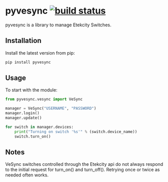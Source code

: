 pyvesync [![build status](https://img.shields.io/pypi/v/pyvesync.svg)](https://pypi.python.org/pypi/pyvesync)
========


pyvesync is a library to manage Etekcity Switches.


Installation
------------

Install the latest version from pip:

```python
pip install pyvesync
```


Usage
-----

To start with the module:

```python
from pyvesync.vesync import VeSync

manager = VeSync("USERNAME", "PASSWORD")
manager.login()
manager.update()

for switch in manager.devices:
    print("Turning on switch '%s'" % (switch.device_name))
    switch.turn_on()
```


Notes
-----

VeSync switches controlled through the Etekcity api do not always respond to the initial request for turn_on() and turn_off(). Retrying once or twice as needed often works.
